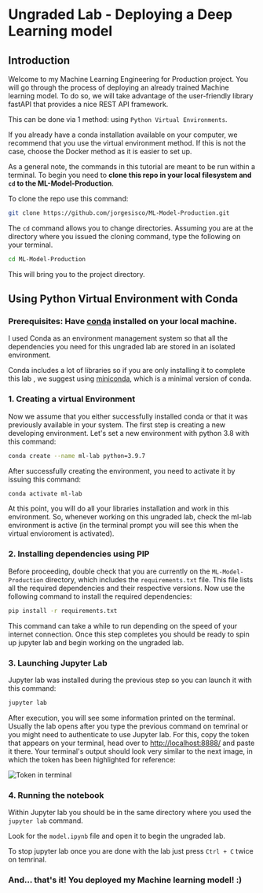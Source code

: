 # Ungraded Lab - Deploying a Deep Learning model

## Introduction

Welcome to my Machine Learning Engineering for Production project. You will go through the process of deploying an already trained Machine learning model. To do so, we will take advantage of the user-friendly library fastAPI that provides a nice REST API framework.

This can be done via 1 method: using `Python Virtual Environments`.

If you already have a conda installation available on your computer, we recommend that you use the virtual environment method. If this is not the case, choose the Docker method as it is easier to set up.

As a general note, the commands in this tutorial are meant to be run within a terminal. To begin you need to **clone this repo in your local filesystem and `cd` to the ML-Model-Production**.

To clone the repo use this command:

```bash
git clone https://github.com/jorgesisco/ML-Model-Production.git
```

The `cd` command allows you to change directories. Assuming you are at the directory where you issued the cloning command, type the following on your terminal.

```bash
cd ML-Model-Production
```

This will bring you to the project directory.

## Using Python Virtual Environment with Conda

### Prerequisites: Have [conda](https://docs.conda.io/en/latest/) installed on your local machine.

I used Conda as an environment management system so that all the dependencies you need for this ungraded lab are stored in an isolated environment.

Conda includes a lot of libraries so if you are only installing it to complete this lab , we suggest using [miniconda](https://docs.conda.io/en/latest/miniconda.html), which is a minimal version of conda.

### 1. Creating a virtual Environment

Now we assume that you either successfully installed conda or that it was previously available in your system. The first step is creating a new developing environment. Let's set a new environment with python 3.8 with this command:

```bash
conda create --name ml-lab python=3.9.7
```

After successfully creating the environment, you need to activate it by issuing this command:

```bash
conda activate ml-lab
```

At this point, you will do all your libraries installation and work in this environment. So, whenever working on this ungraded lab, check the ml-lab environment is active (in the terminal prompt you will see this when the virtual envioroment is activated).

### 2. Installing dependencies using PIP

Before proceeding, double check that you are currently on the `ML-Model-Production` directory, which includes the `requirements.txt` file. This file lists all the required dependencies and their respective versions. Now use the following command to install the required dependencies:

```bash
pip install -r requirements.txt
```

This command can take a while to run depending on the speed of your internet connection. Once this step completes you should be ready to spin up jupyter lab and begin working on the ungraded lab.

### 3. Launching Jupyter Lab

Jupyter lab was installed during the previous step so you can launch it with this command:

```bash
jupyter lab
```

After execution, you will see some information printed on the terminal. Usually the lab opens after you type the previous command on temrinal or you might need to authenticate to use Jupyter lab. For this, copy the token that appears on your terminal, head over to [http://localhost:8888/](http://localhost:8888/) and paste it there. Your terminal's output should look very similar to the next image, in which the token has been highlighted for reference:

![Token in terminal](./assets/token.png)

### 4. Running the notebook

Within Jupyter lab you should be in the same directory where you used the `jupyter lab` command.

Look for the `model.ipynb` file and open it to begin the ungraded lab.

To stop jupyter lab once you are done with the lab just press `Ctrl + C` twice on temrinal.

### And... that's it! You deployed my Machine learning model! :)
